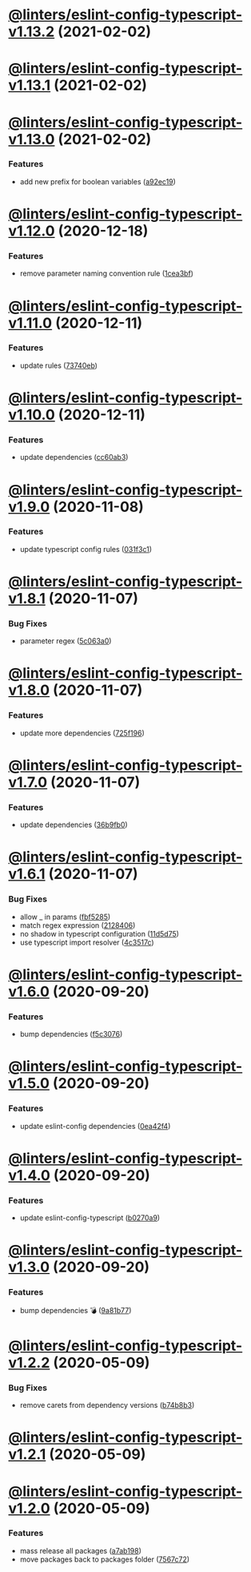 # [@linters/eslint-config-typescript-v1.13.2](https://github.com/developer239/linters/compare/@linters/eslint-config-typescript-v1.13.1...@linters/eslint-config-typescript-v1.13.2) (2021-02-02)

# [@linters/eslint-config-typescript-v1.13.1](https://github.com/developer239/linters/compare/@linters/eslint-config-typescript-v1.13.0...@linters/eslint-config-typescript-v1.13.1) (2021-02-02)

# [@linters/eslint-config-typescript-v1.13.0](https://github.com/developer239/linters/compare/@linters/eslint-config-typescript-v1.12.0...@linters/eslint-config-typescript-v1.13.0) (2021-02-02)


### Features

* add new prefix for boolean variables ([a92ec19](https://github.com/developer239/linters/commit/a92ec1948afc9978a8bb06b2ca51dcdaae3ba18b))

# [@linters/eslint-config-typescript-v1.12.0](https://github.com/developer239/linters/compare/@linters/eslint-config-typescript-v1.11.0...@linters/eslint-config-typescript-v1.12.0) (2020-12-18)


### Features

* remove parameter naming convention rule ([1cea3bf](https://github.com/developer239/linters/commit/1cea3bf5ab16c3dd8c2e54b0d51acbf069e6739e))

# [@linters/eslint-config-typescript-v1.11.0](https://github.com/developer239/linters/compare/@linters/eslint-config-typescript-v1.10.0...@linters/eslint-config-typescript-v1.11.0) (2020-12-11)


### Features

* update rules ([73740eb](https://github.com/developer239/linters/commit/73740eb56a22cf0a364888479d64f4111347d47a))

# [@linters/eslint-config-typescript-v1.10.0](https://github.com/developer239/linters/compare/@linters/eslint-config-typescript-v1.9.0...@linters/eslint-config-typescript-v1.10.0) (2020-12-11)


### Features

* update dependencies ([cc60ab3](https://github.com/developer239/linters/commit/cc60ab39ae9454b463be90b60bdc46d3285f51ad))

# [@linters/eslint-config-typescript-v1.9.0](https://github.com/developer239/linters/compare/@linters/eslint-config-typescript-v1.8.1...@linters/eslint-config-typescript-v1.9.0) (2020-11-08)


### Features

* update typescript config rules ([031f3c1](https://github.com/developer239/linters/commit/031f3c1614c483eb524d90ab34f40fa5e0f66387))

# [@linters/eslint-config-typescript-v1.8.1](https://github.com/developer239/linters/compare/@linters/eslint-config-typescript-v1.8.0...@linters/eslint-config-typescript-v1.8.1) (2020-11-07)


### Bug Fixes

* parameter regex ([5c063a0](https://github.com/developer239/linters/commit/5c063a07199df13664df7a7cd8f055b7a4b692cf))

# [@linters/eslint-config-typescript-v1.8.0](https://github.com/developer239/linters/compare/@linters/eslint-config-typescript-v1.7.0...@linters/eslint-config-typescript-v1.8.0) (2020-11-07)


### Features

* update more dependencies ([725f196](https://github.com/developer239/linters/commit/725f1960edaf3145f7c6dcb89d77548abc1e28da))

# [@linters/eslint-config-typescript-v1.7.0](https://github.com/developer239/linters/compare/@linters/eslint-config-typescript-v1.6.1...@linters/eslint-config-typescript-v1.7.0) (2020-11-07)


### Features

* update dependencies ([36b9fb0](https://github.com/developer239/linters/commit/36b9fb0e9a51c60a4d527aca9c8e3d5718379b26))

# [@linters/eslint-config-typescript-v1.6.1](https://github.com/developer239/linters/compare/@linters/eslint-config-typescript-v1.6.0...@linters/eslint-config-typescript-v1.6.1) (2020-11-07)


### Bug Fixes

* allow _ in params ([fbf5285](https://github.com/developer239/linters/commit/fbf52853c48a9bb93172731049ddda200398c739))
* match regex expression ([2128406](https://github.com/developer239/linters/commit/21284060dc8c7cee32e87dc6be86e4fbc6450b86))
* no shadow in typescript configuration ([11d5d75](https://github.com/developer239/linters/commit/11d5d75e0cda6c70f9a969e528cd25e5e195cac7))
* use typescript import resolver ([4c3517c](https://github.com/developer239/linters/commit/4c3517c67e2e9b5c99f7b8caac701b68abee7dc9))

# [@linters/eslint-config-typescript-v1.6.0](https://github.com/developer239/linters/compare/@linters/eslint-config-typescript-v1.5.0...@linters/eslint-config-typescript-v1.6.0) (2020-09-20)


### Features

* bump dependencies ([f5c3076](https://github.com/developer239/linters/commit/f5c30761339a7b87c2c8fb79992457d12f3bcaaa))

# [@linters/eslint-config-typescript-v1.5.0](https://github.com/developer239/linters/compare/@linters/eslint-config-typescript-v1.4.0...@linters/eslint-config-typescript-v1.5.0) (2020-09-20)


### Features

* update eslint-config dependencies ([0ea42f4](https://github.com/developer239/linters/commit/0ea42f422b6092ddaf2e56c69cd78f76746da750))

# [@linters/eslint-config-typescript-v1.4.0](https://github.com/developer239/linters/compare/@linters/eslint-config-typescript-v1.3.0...@linters/eslint-config-typescript-v1.4.0) (2020-09-20)


### Features

* update eslint-config-typescript ([b0270a9](https://github.com/developer239/linters/commit/b0270a9f75fd5191162c0828f0b9bb210484c03b))

# [@linters/eslint-config-typescript-v1.3.0](https://github.com/developer239/linters/compare/@linters/eslint-config-typescript-v1.2.2...@linters/eslint-config-typescript-v1.3.0) (2020-09-20)


### Features

* bump dependencies 💣 ([9a81b77](https://github.com/developer239/linters/commit/9a81b773be6e80179c959a4672a7e037721bbd5c))

# [@linters/eslint-config-typescript-v1.2.2](https://github.com/developer239/linters/compare/@linters/eslint-config-typescript-v1.2.1...@linters/eslint-config-typescript-v1.2.2) (2020-05-09)


### Bug Fixes

* remove carets from dependency versions ([b74b8b3](https://github.com/developer239/linters/commit/b74b8b3b4c4c2e3afe3c1c9130262844ae515364))

# [@linters/eslint-config-typescript-v1.2.1](https://github.com/developer239/linters/compare/@linters/eslint-config-typescript-v1.2.0...@linters/eslint-config-typescript-v1.2.1) (2020-05-09)

# [@linters/eslint-config-typescript-v1.2.0](https://github.com/developer239/linters/compare/@linters/eslint-config-typescript-v1.1.1...@linters/eslint-config-typescript-v1.2.0) (2020-05-09)


### Features

* mass release all packages ([a7ab198](https://github.com/developer239/linters/commit/a7ab198fe829a1621f9dcb6c4adf04d406331b9e))
* move packages back to packages folder ([7567c72](https://github.com/developer239/linters/commit/7567c72db65a8fbe356e72fe59d8ba2c64e13305))
